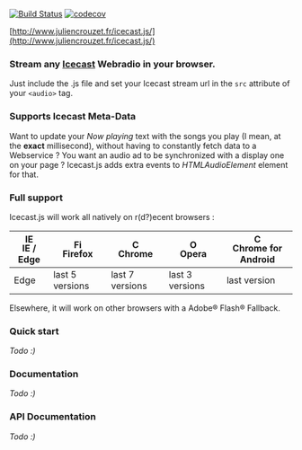 [![Build Status](https://travis-ci.org/jucrouzet/icecast.js.svg?branch=master)](https://travis-ci.org/jucrouzet/icecast.js) [![codecov](https://codecov.io/gh/jucrouzet/icecast.js/branch/master/graph/badge.svg)](https://codecov.io/gh/jucrouzet/icecast.js)

[http://www.juliencrouzet.fr/icecast.js/](http://www.juliencrouzet.fr/icecast.js/)

### Stream any [Icecast](http://icecast.org/) Webradio in your browser.
Just include the .js file and set your Icecast stream url in the `src` attribute of your `<audio>` tag.

### Supports Icecast Meta-Data
Want to update your _Now playing_ text with the songs you play (I mean, at the **exact** millisecond), without having to constantly fetch data to a Webservice ?
You want an audio ad to be synchronized with a display one on your page ?
Icecast.js adds extra events to _HTMLAudioElement_ element for that.

### Full support

Icecast.js will work all natively on r(d?)ecent browsers :

| [<img src="https://raw.githubusercontent.com/godban/browsers-support-badges/master/src/images/edge.png" alt="IE / Edge" width="16px" height="16px" />](http://godban.github.io/browsers-support-badges/)</br>IE / Edge | [<img src="https://raw.githubusercontent.com/godban/browsers-support-badges/master/src/images/firefox.png" alt="Firefox" width="16px" height="16px" />](http://godban.github.io/browsers-support-badges/)</br>Firefox | [<img src="https://raw.githubusercontent.com/godban/browsers-support-badges/master/src/images/chrome.png" alt="Chrome" width="16px" height="16px" />](http://godban.github.io/browsers-support-badges/)</br>Chrome | [<img src="https://raw.githubusercontent.com/godban/browsers-support-badges/master/src/images/opera.png" alt="Opera" width="16px" height="16px" />](http://godban.github.io/browsers-support-badges/)</br>Opera | [<img src="https://raw.githubusercontent.com/godban/browsers-support-badges/master/src/images/chrome-android.png" alt="Chrome for Android" width="16px" height="16px" />](http://godban.github.io/browsers-support-badges/)</br>Chrome for Android |
| --------- | --------- | --------- | --------- | --------- |
| Edge| last 5 versions| last 7 versions| last 3 versions| last version

Elsewhere, it will work on other browsers with a Adobe® Flash® Fallback.

### Quick start

_Todo :)_

### Documentation

_Todo :)_

### API Documentation

_Todo :)_
